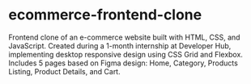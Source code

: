 # ecommerce-frontend-clone
Frontend clone of an e-commerce website built with HTML, CSS, and JavaScript. Created during a 1-month internship at Developer Hub, implementing desktop responsive design using CSS Grid and Flexbox. Includes 5 pages based on Figma design: Home, Category, Products Listing, Product Details, and Cart.
